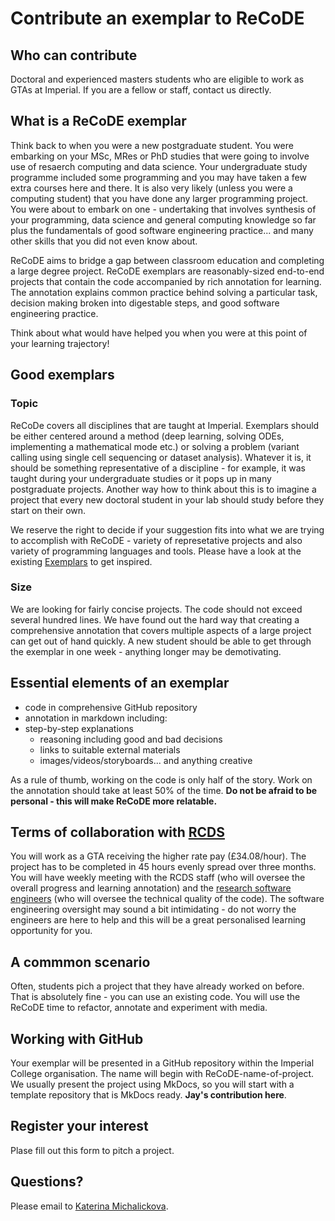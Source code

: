 # Contribute an exemplar to ReCoDE

## Who can contribute 
Doctoral and experienced masters students who are eligible to work as GTAs at Imperial. If you are a fellow or staff, contact us directly.


## What is a ReCoDE exemplar
Think back to when you were a new postgraduate student. You were embarking on your MSc, MRes or PhD studies that were going to involve use of resaerch computing and data science. Your undergraduate study programme included some programming and you may have taken a few extra courses here and there. It is also very likely (unless you were a computing student) that you have done any larger programming project. You were about to embark on one - undertaking that involves synthesis of your programming, data science and general computing knowledge so far plus the fundamentals of good software engineering practice... and many other skills that you did not even know about.

ReCoDE aims to bridge a gap between classroom education and completing a large degree project. ReCoDE exemplars are reasonably-sized end-to-end projects that contain the code accompanied by rich annotation for learning. The annotation explains common practice behind solving a particular task, decision making broken into digestable steps, and good software engineering practice.

Think about what would have helped you when you were at this point of your learning trajectory!

## Good exemplars

### Topic
ReCoDe covers all disciplines that are taught at Imperial. Exemplars should be either centered around a method (deep learning, solving ODEs, implementing a mathematical mode etc.) or solving a problem (variant calling using single cell sequencing or dataset analysis). Whatever it is, it should be something representative of a discipline - for example, it was taught during your undergraduate studies or it pops up in many postgraduate projects. Another way how to think about this is to imagine a project that every new doctoral student in your lab should study before they start on their own.

We reserve the right to decide if your suggestion fits into what we are trying to accomplish with ReCoDE - variety of represetative projects and also variety of programming languages and tools. Please have a look at the existing [Exemplars](https://imperialcollegelondon.github.io/ReCoDE-home/exemplars/) to get inspired.

### Size
We are looking for fairly concise projects. The code should not exceed several hundred lines. We have found out the hard way that creating a comprehensive annotation that covers multiple aspects of a large project can get out of hand quickly. A new student should be able to get through the exemplar in one week - anything longer may be demotivating.



## Essential elements of an exemplar

* code in comprehensive GitHub repository
* annotation in markdown including:
* step-by-step explanations
   * reasoning including good and bad decisions
   * links to suitable external materials
   * images/videos/storyboards... and anything creative

As a rule of thumb, working on the code is only half of the story. Work on the annotation should take at least 50% of the time. **Do not be afraid to be personal - this will make ReCoDE more relatable.**

## Terms of collaboration with [RCDS](https://www.imperial.ac.uk/students/academic-support/graduate-school/professional-development/doctoral-students/research-computing-data-science/courses/)
You will work as a GTA receiving the higher rate pay (£34.08/hour). The project has to be completed in 45 hours evenly spread over three months. You will have weekly meeting with the RCDS staff (who will oversee the overall progress and learning annotation) and the [research software engineers](https://www.imperial.ac.uk/admin-services/ict/self-service/research-support/rcs/service-offering/research-software-engineering/) (who will oversee the technical quality of the code). The software engineering oversight may sound a bit intimidating - do not worry the engineers are here to help and this will be a great personalised learning opportunity for you.

## A commmon scenario
Often, students pich a project that they have already worked on before. That is absolutely fine - you can use an existing code. You will use the ReCoDE time to refactor, annotate and experiment with media.

## Working with GitHub
Your exemplar will be presented in a GitHub repository within the Imperial College organisation. The name will begin with ReCoDE-name-of-project. We usually present the project using MkDocs, so you will start with a template repository that is MkDocs ready. **Jay's contribution here**.

## Register your interest
Plase fill out this form to pitch a project.

## Questions?
Please email to [Katerina Michalickova](mailto:k.michalickova@imperial.ac.uk).





